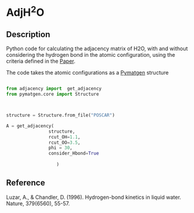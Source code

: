 # AdjH<sup>2</sup>O

## Description


Python code for calculating the adjacency matrix of H2O, with and without considering the hydrogen bond in the atomic configuration, using the criteria defined in the [Paper](https://doi.org/10.1038/379055a0).

The code takes the atomic configurations as a [Pymatgen](https://pymatgen.org/)  structure


 ``` python
 
from adjacency import  get_adjacency
from pymatgen.core import Structure



structure = Structure.from_file("POSCAR") 

A = get_adjacency(
                 structure,
                 rcut_OH=1.1,
                 rcut_OO=3.5,
                 phi = 30,
                 consider_Hbond=True
                 
                    )
 
 
 ```



## Reference

Luzar, A., & Chandler, D. (1996). Hydrogen-bond kinetics in liquid water. Nature, 379(6560), 55-57.
